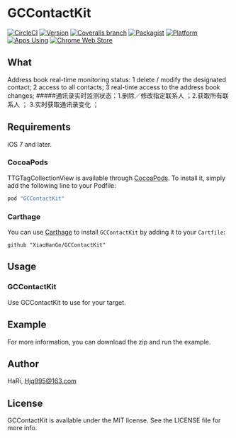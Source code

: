 # GCContactKit

[![CircleCI](https://img.shields.io/circleci/project/github/RedSparr0w/node-csgo-parser.svg)](https://github.com/XiaoHanGe/GCContactKit)
[![Version](https://img.shields.io/cocoapods/v/GCContactKit.svg?style=flat)](http://cocoapods.org/pods/GCContactKit)
[![Coveralls branch](https://img.shields.io/coveralls/jekyll/jekyll/master.svg)](https://github.com/XiaoHanGe/GCContactKit)
[![Packagist](https://img.shields.io/packagist/l/doctrine/orm.svg)](https://github.com/XiaoHanGe/GCContactKit)
[![Platform](https://img.shields.io/badge/platform-ios-brightgreen.svg)](http://cocoapods.org/pods/GCContactKit)
[![Apps Using](https://img.shields.io/badge/Apps%20Using-%3E%20100-blue.svg)](https://github.com/XiaoHanGe/GCContactKit)
[![Chrome Web Store](https://img.shields.io/chrome-web-store/d/nimelepbpejjlbmoobocpfnjhihnpked.svg)](https://github.com/XiaoHanGe/GCContactKit)

## What 

Address book real-time monitoring status: 1 delete / modify the designated contact; 2 access to all contacts; 3 real-time access to the address book changes;
#####通讯录实时监测状态：1.删除／修改指定联系人 ；2.获取所有联系人 ； 3.实时获取通讯录变化 ；
## Requirements
iOS 7 and later.
### CocoaPods
TTGTagCollectionView is available through [CocoaPods](http://cocoapods.org). To install
it, simply add the following line to your Podfile:

```ruby
pod "GCContactKit"
```
### Carthage
You can use [Carthage](https://github.com/Carthage/Carthage) to install `GCContactKit` by adding it to your `Cartfile`:
```
github "XiaoHanGe/GCContactKit"
```
## Usage
### GCContactKit
Use GCContactKit to use for your target.

## Example
For more information, you can download the zip and run the example.

## Author

HaRi, Hjq995@163.com

## License

GCContactKit is available under the MIT license. See the LICENSE file for more info.
